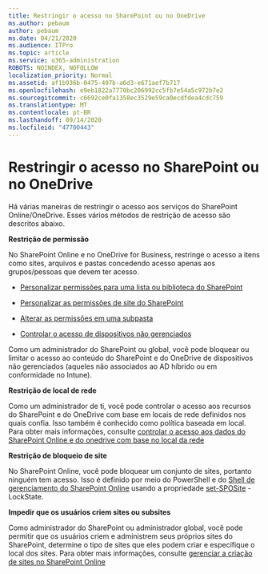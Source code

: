 ```yaml
---
title: Restringir o acesso no SharePoint ou no OneDrive
ms.author: pebaum
author: pebaum
ms.date: 04/21/2020
ms.audience: ITPro
ms.topic: article
ms.service: o365-administration
ROBOTS: NOINDEX, NOFOLLOW
localization_priority: Normal
ms.assetid: af1b936b-0475-497b-a6d3-e671aef7b717
ms.openlocfilehash: e9eb1822a7770bc206992cc5fb7e54a5c972b7e2
ms.sourcegitcommit: c6692ce0fa1358ec3529e59ca0ecdfdea4cdc759
ms.translationtype: MT
ms.contentlocale: pt-BR
ms.lasthandoff: 09/14/2020
ms.locfileid: "47700443"
---
```

# <a name="restrict-access-in-sharepoint-or-onedrive"></a>Restringir o acesso no SharePoint ou no OneDrive

Há várias maneiras de restringir o acesso aos serviços do SharePoint Online/OneDrive. Esses vários métodos de restrição de acesso são descritos abaixo. 

**Restrição de permissão**

No SharePoint Online e no OneDrive for Business, restringe o acesso a itens como sites, arquivos e pastas concedendo acesso apenas aos grupos/pessoas que devem ter acesso.

- [Personalizar permissões para uma lista ou biblioteca do SharePoint](https://support.office.com/article/Customize-permissions-for-a-SharePoint-list-or-library-02d770f3-59eb-4910-a608-5f84cc297782)

- [Personalizar as permissões de site do SharePoint](https://docs.microsoft.com/sharepoint/customize-sharepoint-site-permissions)

- [Alterar as permissões em uma subpasta](https://support.office.com/article/Change-the-permissions-on-a-subfolder-5427BD7C-F20A-4F75-8CF2-5359DD45A1A6)

- [Controlar o acesso de dispositivos não gerenciados](https://docs.microsoft.com/sharepoint/control-access-from-unmanaged-devices)

Como um administrador do SharePoint ou global, você pode bloquear ou limitar o acesso ao conteúdo do SharePoint e do OneDrive de dispositivos não gerenciados (aqueles não associados ao AD híbrido ou em conformidade no Intune).

**Restrição de local de rede**

Como um administrador de ti, você pode controlar o acesso aos recursos do SharePoint e do OneDrive com base em locais de rede definidos nos quais confia. Isso também é conhecido como política baseada em local. Para obter mais informações, consulte [controlar o acesso aos dados do SharePoint Online e do onedrive com base no local da rede](https://docs.microsoft.com/sharepoint/control-access-based-on-network-location)

**Restrição de bloqueio de site** 

No SharePoint Online, você pode bloquear um conjunto de sites, portanto ninguém tem acesso. Isso é definido por meio do PowerShell e do [Shell de gerenciamento do SharePoint Online](https://docs.microsoft.com/powershell/sharepoint/sharepoint-online/connect-sharepoint-online?view=sharepoint-ps) usando a propriedade [set-SPOSite](https://docs.microsoft.com/powershell/module/sharepoint-online/set-sposite?view=sharepoint-ps) -LockState.

**Impedir que os usuários criem sites ou subsites**

Como administrador do SharePoint ou administrador global, você pode permitir que os usuários criem e administrem seus próprios sites do SharePoint, determine o tipo de sites que eles podem criar e especifique o local dos sites. Para obter mais informações, consulte [gerenciar a criação de sites no SharePoint Online](https://docs.microsoft.com/sharepoint/manage-site-creation)

